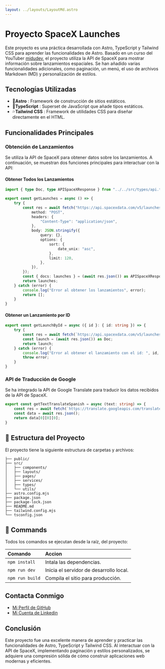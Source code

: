```yaml
---
layout: ../layouts/LayoutMd.astro
---
```

# Proyecto SpaceX Launches

Este proyecto es una práctica desarrollada con Astro, TypeScript y Tailwind CSS para aprender las funcionalidades de Astro. Basado en un curso del YouTuber [midudev](https://www.youtube.com/watch?v=RB5tR_nqUEw), el proyecto utiliza la API de SpaceX para mostrar información sobre lanzamientos espaciales. Se han añadido varias funcionalidades adicionales, como paginación, un menú, el uso de archivos Markdown (MD) y personalización de estilos.

## Tecnologías Utilizadas

- 🚀**Astro**           : Framework de construcción de sitios estáticos.
- 📘**TypeScript**      : Superset de JavaScript que añade tipos estáticos.
- 💦**Tailwind CSS**    : Framework de utilidades CSS para diseñar directamente en el HTML.

## Funcionalidades Principales

### Obtención de Lanzamientos

Se utiliza la API de SpaceX para obtener datos sobre los lanzamientos. A continuación, se muestran dos funciones principales para interactuar con la API:



#### Obtener Todos los Lanzamientos

```typescript
import { type Doc, type APISpaceXResponse } from "../../src/types/api.ts";

export const getLaunches = async () => {
    try {
        const res = await fetch("https://api.spacexdata.com/v5/launches/query", {
            method: "POST",
            headers: {
                "Content-Type": "application/json",
            },
            body: JSON.stringify({
                query: {},
                options: {
                    sort: {
                        date_unix: "asc",
                    },
                    limit: 120,
                },
            }),
        });
        const { docs: launches } = (await res.json()) as APISpaceXResponse;
        return launches;
    } catch (error) {
        console.log("Error al obtener los lanzamientos", error);
        return [];
    }
}
```



#### Obtener un Lanzamiento por ID

```typescript
export const getLaunchById = async ({ id }: { id: string }) => {
    try {
        const res = await fetch(`https://api.spacexdata.com/v5/launches/${id}`);
        const launch = (await res.json()) as Doc;
        return launch;
    } catch (error) {
        console.log("Error al obtener el lanzamiento con el id: ", id, error);
        throw error;
    }
}

```

### API de Traducción de Google

Se ha integrado la API de Google Translate para traducir los datos recibidos de la API de SpaceX.

```typescript
export const getTextTranslateSpanish = async (text: string) => {
    const res = await fetch(`https://translate.googleapis.com/translate_a/single?client=gtx&sl=en&tl=es&dt=t&q=${text}`);
    const data = await res.json();
    return data[0][0][0];
}
```

## 🚀 Estructura del Proyecto

El proyecto tiene la siguiente estructura de carpetas y archivos:

```text
├── public/
├── src/
│   ├── components/
│   ├── layouts/
│   ├── pages/
│   ├── services/
│   ├── types/
│   └── utils/
├── astro.config.mjs
├── package.json
├── package-lock.json
├── README.md
├── tailwind.config.mjs
└── tsconfig.json
```
## 🧞 Commands

Todos los comandos se ejecutan desde la raíz, del proyecto:

| Comando                   | Accion                                           |
| :------------------------ | :----------------------------------------------- |
| `npm install`             | Intala las dependencias.                         |
| `npm run dev`             | Inicia el servidor de desarrollo local.          |
| `npm run build`           | Compila el sitio para producción.                |

## Contacta Conmigo

* [Mi Perfil de GitHub](https://github.com/explore)
* [Mi Cuenta de Linkedin](https://www.linkedin.com/in/giuseppe-macchiavello-arredondo-a152a52a6)

## Conclusión 

Este proyecto fue una excelente manera de aprender y practicar las funcionalidades de Astro, TypeScript y Tailwind CSS. Al interactuar con la API de SpaceX, implementando paginación y estilos personalizados, se adquiere una compresión sólida de cómo construir aplicaciones web modernas y eficientes.

